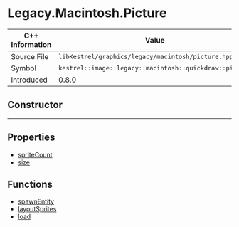 
# Legacy.Macintosh.Picture

| C++ Information | Value |
| --- | --- |
| Source File | `libKestrel/graphics/legacy/macintosh/picture.hpp` |
| Symbol | `kestrel::image::legacy::macintosh::quickdraw::picture` |
| Introduced | 0.8.0 |

## Constructor

---

## Properties

 - [spriteCount](spriteCount.md)
 - [size](size.md)

## Functions

 - [spawnEntity](spawnEntity.md)
 - [layoutSprites](layoutSprites.md)
 - [load](load.md)

